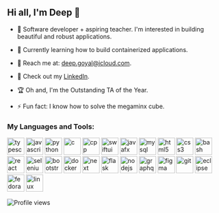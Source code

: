 ## Hi all, I'm Deep 👋

- 🌟 Software developer + aspiring teacher. I'm interested in building beautiful and robust applications.

- 🚀 Currently learning how to build containerized applications.

- 📧 Reach me at: [deep.goyal@icloud.com](mailto:deep.goyal@icloud.com).

- 💼 Check out my [LinkedIn](https://www.linkedin.com/in/goyal-deep).

- 🏆 Oh and, I'm the Outstanding TA of the Year.

- ⚡️ Fun fact: I know how to solve the megaminx cube.

### My Languages and Tools:

<p align="left">
  <!-- Langs-->
  
  <img src="https://cdn.jsdelivr.net/gh/devicons/devicon/icons/typescript/typescript-original.svg" alt="typescript" width="40" height="40" />
  <img src="https://cdn.jsdelivr.net/gh/devicons/devicon/icons/javascript/javascript-original.svg" alt="javascript" width="40" height="40" />
  <img src="https://cdn.jsdelivr.net/gh/devicons/devicon/icons/python/python-original.svg" alt="python" width="40" height="40" />
  <img src="https://cdn.jsdelivr.net/gh/devicons/devicon/icons/c/c-original.svg" alt="c" width="40" height="40" />
  <img src="https://cdn.jsdelivr.net/gh/devicons/devicon/icons/cplusplus/cplusplus-original.svg" alt="cpp" width="40" height="40" />
  <img src="https://cdn.jsdelivr.net/gh/devicons/devicon/icons/swift/swift-original.svg" alt="swiftui" width="40" height="40" />
  <img src="https://cdn.jsdelivr.net/gh/devicons/devicon/icons/java/java-original.svg" alt="javafx" width="40" height="40" />
  <img src="https://cdn.jsdelivr.net/gh/devicons/devicon/icons/mysql/mysql-original.svg" alt="mysql" width="40" height="40" />
  <img src="https://cdn.jsdelivr.net/gh/devicons/devicon/icons/html5/html5-original.svg" alt="html5" width="40" height="40" />
  <img src="https://cdn.jsdelivr.net/gh/devicons/devicon/icons/css3/css3-original.svg" alt="css3" width="40" height="40" />
  <img src="https://cdn.jsdelivr.net/gh/devicons/devicon/icons/bash/bash-plain.svg" alt="bash" width="40" height="40" />
  
  <!-- frameworks -->
  <img src="https://cdn.jsdelivr.net/gh/devicons/devicon/icons/react/react-original.svg" alt="react" width="40" height="40" />
  <img src="https://cdn.jsdelivr.net/gh/devicons/devicon/icons/selenium/selenium-original.svg" alt="selenium" width="40" height="40" />
  <img src="https://cdn.jsdelivr.net/gh/devicons/devicon/icons/bootstrap/bootstrap-original.svg" alt="bootstrap" width="40" height="40" />
  <img src="https://cdn.jsdelivr.net/gh/devicons/devicon/icons/docker/docker-original.svg" alt="docker" width="40" height="40" />
  <img src="https://cdn.jsdelivr.net/gh/devicons/devicon/icons/nextjs/nextjs-original.svg" alt="next" width="40" height="40" />
  <img src="https://cdn.jsdelivr.net/gh/devicons/devicon/icons/flask/flask-original.svg" alt="flask" width="40" height="40" />
  <img src="https://cdn.jsdelivr.net/gh/devicons/devicon/icons/nodejs/nodejs-original.svg" alt="nodejs" width="40" height="40" />
  <img src="https://cdn.jsdelivr.net/gh/devicons/devicon/icons/graphql/graphql-plain.svg" alt="graphql" width="40" height="40" />
  
  <!-- tools -->
  <img src="https://cdn.jsdelivr.net/gh/devicons/devicon/icons/figma/figma-original.svg" alt="figma" width="40" height="40" />
  <img src="https://cdn.jsdelivr.net/gh/devicons/devicon/icons/git/git-original.svg" alt="git" width="40" height="40" />
  <img src="https://cdn.jsdelivr.net/gh/devicons/devicon/icons/eclipse/eclipse-original.svg" alt="eclipse" width="40" height="40" />
  <img src="https://cdn.jsdelivr.net/gh/devicons/devicon/icons/fedora/fedora-original.svg" alt="fedora" width="40" height="40" />
  <img src="https://cdn.jsdelivr.net/gh/devicons/devicon/icons/linux/linux-original.svg" alt="linux" width="40" height="40" />

</p>


![Profile views](https://komarev.com/ghpvc/?username=deepgoyal&color=blueviolet)






